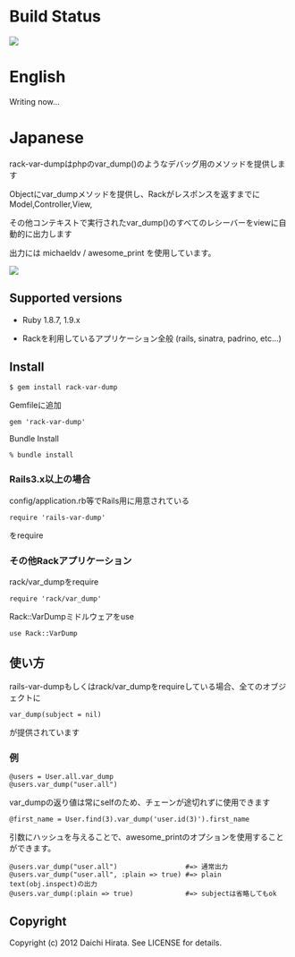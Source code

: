 # Build Status

<img src="https://secure.travis-ci.org/daic-h/rack-var-dump.png"/>

# English

Writing now...

# Japanese

rack-var-dumpはphpのvar_dump()のようなデバッグ用のメソッドを提供します

Objectにvar_dumpメソッドを提供し、Rackがレスポンスを返すまでにModel,Controller,View,

その他コンテキストで実行されたvar_dump()のすべてのレシーバーをviewに自動的に出力します

出力には michaeldv / awesome_print を使用しています。

<img src="http://cdn-ak.f.st-hatena.com/images/fotolife/b/bunnyhop/20120208/20120208183913.png"/>

## Supported versions

* Ruby 1.8.7, 1.9.x

* Rackを利用しているアプリケーション全般 (rails, sinatra, padrino, etc...)

## Install

    $ gem install rack-var-dump

Gemfileに追加

    gem 'rack-var-dump'

Bundle Install

    % bundle install

### Rails3.x以上の場合

config/application.rb等でRails用に用意されている

    require 'rails-var-dump'

をrequire

### その他Rackアプリケーション

rack/var_dumpをrequire

    require 'rack/var_dump'

Rack::VarDumpミドルウェアをuse

    use Rack::VarDump

## 使い方

rails-var-dumpもしくはrack/var_dumpをrequireしている場合、全てのオブジェクトに

    var_dump(subject = nil)

が提供されています

### 例

    @users = User.all.var_dump
    @users.var_dump("user.all")

var_dumpの返り値は常にselfのため、チェーンが途切れずに使用できます

    @first_name = User.find(3).var_dump('user.id(3)').first_name

引数にハッシュを与えることで、awesome_printのオプションを使用することができます。

    @users.var_dump("user.all")                 #=> 通常出力
    @users.var_dump("user.all", :plain => true) #=> plain text(obj.inspect)の出力
    @users.var_dump(:plain => true)             #=> subjectは省略してもok

## Copyright

Copyright (c) 2012 Daichi Hirata. See LICENSE for details.